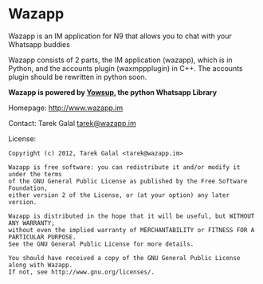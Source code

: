 Wazapp
======

Wazapp is an IM application for N9 that allows you to chat with your Whatsapp buddies

Wazapp consists of 2 parts, the IM application (wazapp), which is in Python, 
and the accounts plugin (waxmppplugin) in C++. The accounts plugin
should be rewritten in python soon.

**Wazapp is powered by [Yowsup](https://github.com/tgalal/yowsup), the python Whatsapp Library**

Homepage: http://www.wazapp.im

Contact: Tarek Galal <tarek@wazapp.im>

License:

	Copyright (c) 2012, Tarek Galal <tarek@wazapp.im>

	Wazapp is free software: you can redistribute it and/or modify it under the terms 
	of the GNU General Public License as published by the Free Software Foundation, 
	either version 2 of the License, or (at your option) any later version.

	Wazapp is distributed in the hope that it will be useful, but WITHOUT ANY WARRANTY; 
	without even the implied warranty of MERCHANTABILITY or FITNESS FOR A PARTICULAR PURPOSE. 
	See the GNU General Public License for more details.

	You should have received a copy of the GNU General Public License along with Wazapp. 
	If not, see http://www.gnu.org/licenses/.
